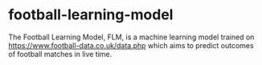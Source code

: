 # football-learning-model
The Football Learning Model, FLM, is a machine learning model trained on https://www.football-data.co.uk/data.php which aims to predict outcomes of football matches in live time.
